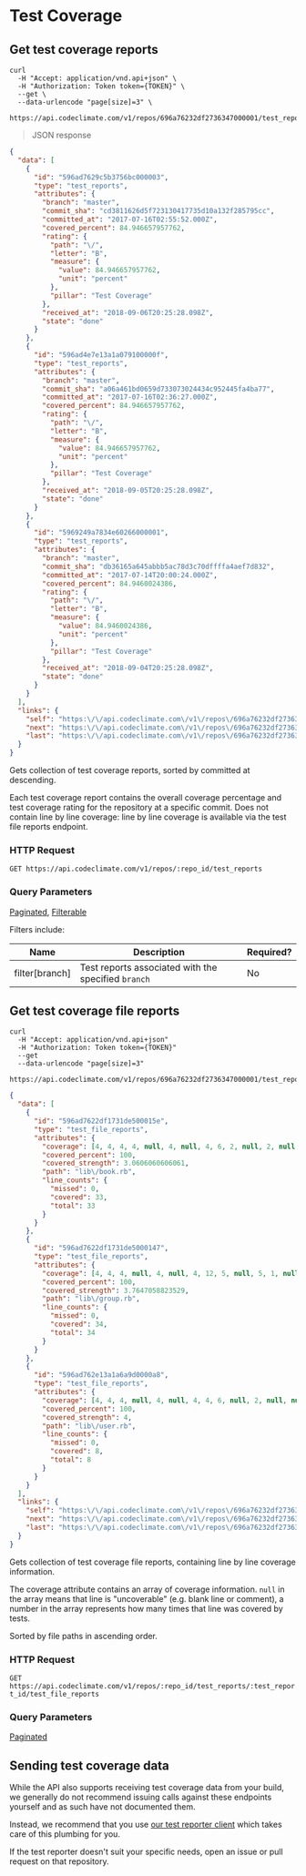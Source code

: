 # Test Coverage

## Get test coverage reports

```shell
curl
  -H "Accept: application/vnd.api+json" \
  -H "Authorization: Token token={TOKEN}" \
  --get \
  --data-urlencode "page[size]=3" \
  https://api.codeclimate.com/v1/repos/696a76232df2736347000001/test_reports
```

> JSON response

```json
{
  "data": [
    {
      "id": "596ad7629c5b3756bc000003",
      "type": "test_reports",
      "attributes": {
        "branch": "master",
        "commit_sha": "cd3811626d5f723130417735d10a132f285795cc",
        "committed_at": "2017-07-16T02:55:52.000Z",
        "covered_percent": 84.946657957762,
        "rating": {
          "path": "\/",
          "letter": "B",
          "measure": {
            "value": 84.946657957762,
            "unit": "percent"
          },
          "pillar": "Test Coverage"
        },
        "received_at": "2018-09-06T20:25:28.098Z",
        "state": "done"
      }
    },
    {
      "id": "596ad4e7e13a1a079100000f",
      "type": "test_reports",
      "attributes": {
        "branch": "master",
        "commit_sha": "a06a461bd0659d733073024434c952445fa4ba77",
        "committed_at": "2017-07-16T02:36:27.000Z",
        "covered_percent": 84.946657957762,
        "rating": {
          "path": "\/",
          "letter": "B",
          "measure": {
            "value": 84.946657957762,
            "unit": "percent"
          },
          "pillar": "Test Coverage"
        },
        "received_at": "2018-09-05T20:25:28.098Z",
        "state": "done"
      }
    },
    {
      "id": "5969249a7834e60266000001",
      "type": "test_reports",
      "attributes": {
        "branch": "master",
        "commit_sha": "db36165a645abbb5ac78d3c70dffffa4aef7d832",
        "committed_at": "2017-07-14T20:00:24.000Z",
        "covered_percent": 84.9460024386,
        "rating": {
          "path": "\/",
          "letter": "B",
          "measure": {
            "value": 84.9460024386,
            "unit": "percent"
          },
          "pillar": "Test Coverage"
        },
        "received_at": "2018-09-04T20:25:28.098Z",
        "state": "done"
      }
    }
  ],
  "links": {
    "self": "https:\/\/api.codeclimate.com\/v1\/repos\/696a76232df2736347000001\/test_reports?page%5Bnumber%5D=1&page%5Bsize%5D=3",
    "next": "https:\/\/api.codeclimate.com\/v1\/repos\/696a76232df2736347000001\/test_reports?page%5Bnumber%5D=2&page%5Bsize%5D=3",
    "last": "https:\/\/api.codeclimate.com\/v1\/repos\/696a76232df2736347000001\/test_reports?page%5Bnumber%5D=163&page%5Bsize%5D=3"
  }
}
```

Gets collection of test coverage reports, sorted by committed at descending.

Each test coverage report contains the overall coverage percentage and test coverage rating
for the repository at a specific commit. Does not contain line by line coverage: line
by line coverage is available via the test file reports endpoint.

### HTTP Request

`GET https://api.codeclimate.com/v1/repos/:repo_id/test_reports`

### Query Parameters

[Paginated](#collection-pagination), [Filterable](#collection-filtering)

Filters include:

| Name | Description | Required? |
| ---- | ----------- | --------- |
| filter[branch] | Test reports associated with the specified `branch` | No |

## Get test coverage file reports

```shell
curl
  -H "Accept: application/vnd.api+json"
  -H "Authorization: Token token={TOKEN}"
  --get
  --data-urlencode "page[size]=3"
  https://api.codeclimate.com/v1/repos/696a76232df2736347000001/test_reports/596ad7629c5b3756bc000003/test_file_reports
```

```json
{
  "data": [
    {
      "id": "596ad7622df1731de500015e",
      "type": "test_file_reports",
      "attributes": {
        "coverage": [4, 4, 4, 4, null, 4, null, 4, 6, 2, null, 2, null, null, null, 1, null, null, 1, null, null, 4, 6, 3, null, 3, null, 3, 2, 2, null, 1, null, null, null, 4, null, 4, 6, null, null, 4, null, null, 3, null, null, 4, 2, 2, 2, null, 2, null, null, null, null, null, null, 4, 2, 1, null, 1, null, null, null, null],
        "covered_percent": 100,
        "covered_strength": 3.0606060606061,
        "path": "lib\/book.rb",
        "line_counts": {
          "missed": 0,
          "covered": 33,
          "total": 33
        }
      }
    },
    {
      "id": "596ad7622df1731de5000147",
      "type": "test_file_reports",
      "attributes": {
        "coverage": [4, 4, 4, null, 4, null, 4, 12, 5, null, 5, 1, null, null, 4, 1, null, null, 3, 1, null, null, 2, 2, null, null, 4, null, 4, 1, 1, null, null, 4, 1, null, null, null, null, null, 4, 1, null, null, null, null, null, 4, 2, null, 2, null, null, null, 4, 24, null, null, 4, 1, 1, null, null, null, null, 1, null, null, 4, 5, null, null, null],
        "covered_percent": 100,
        "covered_strength": 3.7647058823529,
        "path": "lib\/group.rb",
        "line_counts": {
          "missed": 0,
          "covered": 34,
          "total": 34
        }
      }
    },
    {
      "id": "596ad762e13a1a6a9d0000a8",
      "type": "test_file_reports",
      "attributes": {
        "coverage": [4, 4, 4, null, 4, null, 4, 4, 6, null, 2, null, null, null],
        "covered_percent": 100,
        "covered_strength": 4,
        "path": "lib\/user.rb",
        "line_counts": {
          "missed": 0,
          "covered": 8,
          "total": 8
        }
      }
    }
  ],
  "links": {
    "self": "https:\/\/api.codeclimate.com\/v1\/repos\/696a76232df2736347000001\/test_reports\/596ad7629c5b3756bc000003\/test_file_reports?page%5Bnumber%5D=1&page%5Bsize%5D=3",
    "next": "https:\/\/api.codeclimate.com\/v1\/repos\/696a76232df2736347000001\/test_reports\/596ad7629c5b3756bc000003\/test_file_reports?page%5Bnumber%5D=2&page%5Bsize%5D=3",
    "last": "https:\/\/api.codeclimate.com\/v1\/repos\/696a76232df2736347000001\/test_reports\/596ad7629c5b3756bc000003\/test_file_reports?page%5Bnumber%5D=307&page%5Bsize%5D=3"
  }
}
```

Gets collection of test coverage file reports, containing line by line coverage information.

The coverage attribute contains an array of coverage information. `null` in the array means that line is "uncoverable" (e.g. blank line or comment), a number in the array represents how many times that line was covered by tests.

Sorted by file paths in ascending order.

### HTTP Request

`GET https://api.codeclimate.com/v1/repos/:repo_id/test_reports/:test_report_id/test_file_reports`

### Query Parameters

[Paginated](#collection-pagination)

## Sending test coverage data

While the API also supports receiving test coverage data from your build, we generally do not recommend issuing calls against these endpoints yourself and as such have not documented them.

Instead, we recommend that you use [our test reporter client](https://github.com/codeclimate/test-reporter) which takes care of this plumbing for you.

If the test reporter doesn't suit your specific needs, open an issue or pull request on that repository.
